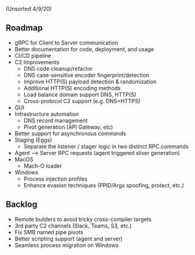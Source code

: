 (Unsorted 4/9/20)

## Roadmap

* gRPC for Client to Server communication
* Better documentation for code, deployment, and usage
* CI/CD pipeline
* C2 Improvements
  * DNS code cleanup/refactor
  * DNS case-sensitive encoder fingerprint/detection
  * Improve HTTP(S) payload detection & randomization
  * Additional HTTP(S) encoding methods
  * Load balance domain support DNS, HTTP(S)
  * Cross-protocol C2 support (e.g. DNS+HTTPS)
* GUI
* Infrastructure automation
  * DNS record management 
  * Pivot generation (API Gateway, etc)
* Better support for asynchronous commands
* Staging (Eggs)
  * Separate the listener / stager logic in two distinct RPC commands
* Agent --> Server RPC requests (agent triggered sliver generation)
* MacOS
  * Mach-O loader
* Windows
  * Process injection profiles
  * Enhance evasion techniques (PPID/Args spoofing, protect, etc.)

## Backlog

* Remote builders to avoid tricky cross-compiler targets 
* 3rd party C2 channels (Slack, Teams, S3, etc.)
* Fix SMB named pipe pivots
* Better scripting support (agent and server)
* Seamless process migration on Windows
